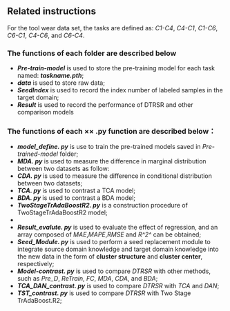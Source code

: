 ## Related instructions
For the tool wear data set, the tasks are defined as: *C1-C4*, *C4-C1*, *C1-C6*, *C6-C1*, *C4-C6*, and *C6-C4*.

### The  functions  of each folder are described below

- ***Pre-train-model*** is used to store the pre-training model for each task named: ***taskname.pth***;
- ***data*** is used to store raw data;
- ***SeedIndex*** is used to record the index number of labeled samples in the target domain;
- ***Result*** is used to record the performance of DTRSR and other comparison models


### The functions of each ×× .py function are described below：

- ***model_define. py***  is use to train the pre-trained models saved in *Pre-trained-model* folder;
- ***MDA. py*** is used to measure the difference in marginal distribution between two datasets as follow:
- ***CDA. py*** is used to measure the difference in conditional distribution between two datasets;
- ***TCA. py*** is used to contrast a TCA model;
- ***BDA. py*** is used to contrast a BDA model;
- ***TwoStageTrAdaBoostR2. py*** is a construction procedure of TwoStageTrAdaBoostR2 model;
- 
- ***Result_evalute. py*** is used to evaluate the effect of regression, and an array composed of *MAE*,*MAPE*,*RMSE* and *R^2^* can be obtained;
- ***Seed_Module. py*** is used to perform a seed replacement module to integrate source domain knowledge and target domain knowledge into the new data in the form of **cluster structure** and **cluster center**, respectively;
- ***Model-contrast. py*** is used to compare *DTRSR* with other methods, such as *Pre_D*, *ReTrain*, *FC*, *MDA*, *CDA*, and *BDA*;
- ***TCA_DAN_contrast. py*** is used to compare *DTRSR* with *TCA* and *DAN*;
- ***TST_contrast. py*** is used to compare *DTRSR* with Two Stage TrAdaBoost.R2;
